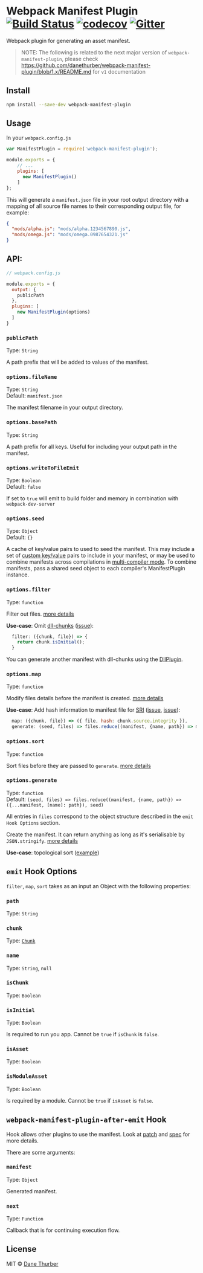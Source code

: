 # Webpack Manifest Plugin [![Build Status](https://travis-ci.org/danethurber/webpack-manifest-plugin.svg?branch=master)](https://travis-ci.org/danethurber/webpack-manifest-plugin)  [![codecov](https://codecov.io/gh/danethurber/webpack-manifest-plugin/badge.svg?branch=master)](https://codecov.io/gh/danethurber/webpack-manifest-plugin?branch=master) [![Gitter](https://img.shields.io/gitter/room/nwjs/nw.js.svg)](https://gitter.im/webpack-manifest-plugin#)


Webpack plugin for generating an asset manifest.

> NOTE: The following is related to the next major version of `webpack-manifest-plugin`, please check https://github.com/danethurber/webpack-manifest-plugin/blob/1.x/README.md for `v1` documentation

## Install

```bash
npm install --save-dev webpack-manifest-plugin
```

## Usage

In your `webpack.config.js`

```javascript
var ManifestPlugin = require('webpack-manifest-plugin');

module.exports = {
    // ...
    plugins: [
      new ManifestPlugin()
    ]
};
```

This will generate a `manifest.json` file in your root output directory with a mapping of all source file names to their corresponding output file, for example:

```json
{
  "mods/alpha.js": "mods/alpha.1234567890.js",
  "mods/omega.js": "mods/omega.0987654321.js"
}
```


## API:

```js
// webpack.config.js

module.exports = {
  output: {
    publicPath
  },
  plugins: [
    new ManifestPlugin(options)
  ]
}
```

### `publicPath`

Type: `String`

A path prefix that will be added to values of the manifest.

### `options.fileName`

Type: `String`<br>
Default: `manifest.json`

The manifest filename in your output directory.


### `options.basePath`

Type: `String`

A path prefix for all keys. Useful for including your output path in the manifest.


### `options.writeToFileEmit`

Type: `Boolean`<br>
Default: `false`

If set to `true` will emit to build folder and memory in combination with `webpack-dev-server`


### `options.seed`

Type: `Object`<br>
Default: `{}`

A cache of key/value pairs to used to seed the manifest. This may include a set of [custom key/value](https://developer.mozilla.org/en-US/Add-ons/WebExtensions/manifest.json) pairs to include in your manifest, or may be used to combine manifests across compilations in [multi-compiler mode](https://github.com/webpack/webpack/tree/master/examples/multi-compiler). To combine manifests, pass a shared seed object to each compiler's ManifestPlugin instance.

### `options.filter`

Type: `function`

Filter out files. [more details](#hooks-options)

**Use-case**:  Omit [dll-chunks] ([issue](https://github.com/danethurber/webpack-manifest-plugin/issues/46)):
```js
  filter: ({chunk, file}) => {
    return chunk.isInitial();
  }
```
You can generate another manifest with dll-chunks using the [DllPlugin].

[dll-chunks]: https://webpack.js.org/guides/code-splitting/#dynamic-imports
[DllPlugin]: https://webpack.js.org/plugins/dll-plugin/

### `options.map`

Type: `function`

Modify files details before the manifest is created. [more details](#hooks-options)

**Use-case**: Add hash information to manifest file for [SRI] ([issue](https://github.com/danethurber/webpack-manifest-plugin/issues/35), [issue](https://github.com/danethurber/webpack-manifest-plugin/issues/55)):
```js
  map: ({chunk, file}) => ({ file, hash: chunk.source.integrity }),
  generate: (seed, files) => files.reduce((manifest, {name, path}) => manifest), seed),
```

[SRI]: https://developer.mozilla.org/en-US/docs/Web/Security/Subresource_Integrity

### `options.sort`

Type: `function`

Sort files before they are passed to `generate`. [more details](#hooks-options)

### `options.generate`

Type: `function`<br>
Default: `(seed, files) => files.reduce((manifest, {name, path}) => ({...manifest, [name]: path}), seed)`

All entries in `files` correspond to the object structure described in the `emit Hook Options` section.

Create the manifest. It can return anything as long as it's serialisable by `JSON.stringify`. [more details](#hooks-options)

**Use-case**: topological sort ([example](https://github.com/danethurber/webpack-manifest-plugin/pull/93))


## `emit` Hook Options

`filter`, `map`, `sort` takes as an input an Object with the following properties:

### `path`

Type: `String`


### `chunk`

Type: [`Chunk`](https://github.com/webpack/webpack/blob/master/lib/Chunk.js)


### `name`

Type: `String`, `null`


### `isChunk`

Type: `Boolean`


### `isInitial`

Type: `Boolean`

Is required to run you app. Cannot be `true` if `isChunk` is `false`.


### `isAsset`

Type: `Boolean`


### `isModuleAsset`

Type: `Boolean`

Is required by a module. Cannot be `true` if `isAsset` is `false`.

## `webpack-manifest-plugin-after-emit` Hook

Hook allows other plugins to use the manifest.
Look at [patch](https://github.com/danethurber/webpack-manifest-plugin/pull/76) and [spec](https://github.com/danethurber/webpack-manifest-plugin/blob/34257bc2da17c6f18ab64c4db938993d6143be47/spec/plugin.integration.spec.js#L68) for more details.

There are some arguments:

### `manifest`

Type: `Object`

Generated manifest.

### `next`

Type: `Function`

Callback that is for continuing execution flow.

## License

MIT © [Dane Thurber](https://github.com/danethurber)
